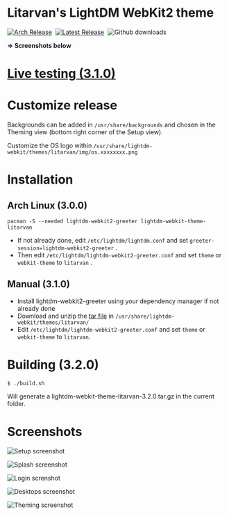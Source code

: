 # Litarvan's LightDM WebKit2 theme

[![Arch Release](https://img.shields.io/badge/arch-3.0.0-blue.svg?style=flat-square)](https://www.archlinux.org/packages/community/any/lightdm-webkit-theme-litarvan/) &nbsp;[![Latest Release](https://img.shields.io/github/release/Litarvan/lightdm-webkit-theme-litarvan.svg?style=flat-square&label=github)](https://github.com/Litarvan/lightdm-webkit-theme-litarvan/releases) &nbsp;![Github downloads](https://img.shields.io/github/downloads/Litarvan/lightdm-webkit-theme-litarvan/total.svg?style=flat-square)

**=> Screenshots below**

# [Live testing (3.1.0)](https://litarvan.github.io/lightdm-webkit-theme-litarvan/)

# Customize release
Backgrounds can be added in `/usr/share/backgrounds` and chosen in the Theming view (bottom right corner of the Setup view).

Customize the OS logo within `/usr/share/lightdm-webkit/themes/litarvan/img/os.xxxxxxxx.png`

# Installation

## Arch Linux (3.0.0)

```
pacman -S --needed lightdm-webkit2-greeter lightdm-webkit-theme-litarvan
```

* If not already done, edit `/etc/lightdm/lightdm.conf` and set `greeter-session=lightdm-webkit2-greeter` .
* Then edit `/etc/lightdm/lightdm-webkit2-greeter.conf` and set `theme` or `webkit-theme` to `litarvan` .

## Manual (3.1.0)

* Install lightdm-webkit2-greeter using your dependency manager if not already done
* Download and unzip the [tar file](https://github.com/Litarvan/lightdm-webkit-theme-litarvan/releases) in `/usr/share/lightdm-webkit/themes/litarvan/`
* Edit `/etc/lightdm/lightdm-webkit2-greeter.conf` and set `theme` or `webkit-theme` to `litarvan`.

# Building (3.2.0)

```
$ ./build.sh
```

Will generate a lightdm-webkit-theme-litarvan-3.2.0.tar.gz in the current folder.

# Screenshots

![Setup screenshot](https://litarvan.github.io/lightdm-webkit-theme-litarvan/setup_view.png)

![Splash screenshot](https://litarvan.github.io/lightdm-webkit-theme-litarvan/splash_view.png)

![Login screnshot](https://litarvan.github.io/lightdm-webkit-theme-litarvan/login_view.png)

![Desktops screenshot](https://litarvan.github.io/lightdm-webkit-theme-litarvan/desktops_view.png)

![Theming screenshot](https://litarvan.github.io/lightdm-webkit-theme-litarvan/theming_view.png)
